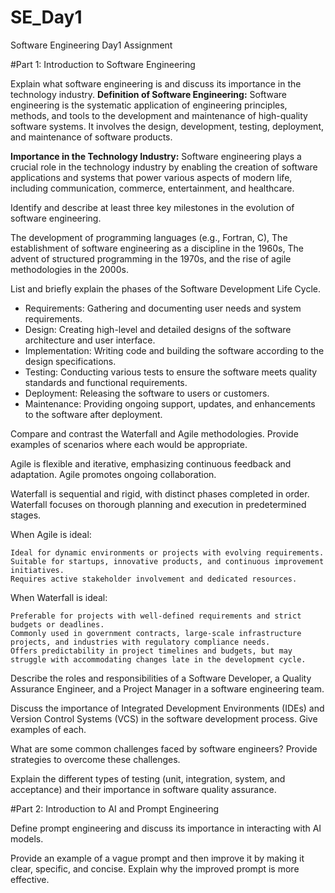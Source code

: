 # SE_Day1
Software Engineering Day1 Assignment

#Part 1: Introduction to Software Engineering

Explain what software engineering is and discuss its importance in the technology industry.
**Definition of Software Engineering:** Software engineering is the systematic application
of engineering principles, methods, and tools to the development and maintenance of
high-quality software systems. It involves the design, development, testing,
deployment, and maintenance of software products.

**Importance in the Technology Industry:** Software engineering plays a crucial role in
the technology industry by enabling the creation of software applications and systems
that power various aspects of modern life, including communication, commerce,
entertainment, and healthcare.


Identify and describe at least three key milestones in the evolution of software engineering.

The development of programming languages (e.g., Fortran, C), 
The establishment of software engineering as a discipline in the 1960s, 
The advent of structured programming in the 1970s, and the rise of agile methodologies in the 2000s.


List and briefly explain the phases of the Software Development Life Cycle.

  - Requirements: Gathering and documenting user needs and system requirements.
  - Design: Creating high-level and detailed designs of the software architecture and user interface.
  - Implementation: Writing code and building the software according to the design specifications.
  - Testing: Conducting various tests to ensure the software meets quality standards and functional requirements.
  - Deployment: Releasing the software to users or customers.
  - Maintenance: Providing ongoing support, updates, and enhancements to the software after deployment.


Compare and contrast the Waterfall and Agile methodologies. Provide examples of scenarios where each would be appropriate.

Agile is flexible and iterative, emphasizing continuous feedback and adaptation. 
Agile promotes ongoing collaboration.

Waterfall is sequential and rigid, with distinct phases completed in order.
Waterfall focuses on thorough planning and execution in predetermined stages.

When Agile is ideal:

    Ideal for dynamic environments or projects with evolving requirements.
    Suitable for startups, innovative products, and continuous improvement initiatives.
    Requires active stakeholder involvement and dedicated resources.

When Waterfall is ideal:

    Preferable for projects with well-defined requirements and strict budgets or deadlines.
    Commonly used in government contracts, large-scale infrastructure projects, and industries with regulatory compliance needs.
    Offers predictability in project timelines and budgets, but may struggle with accommodating changes late in the development cycle.


Describe the roles and responsibilities of a Software Developer, a Quality Assurance Engineer, and a Project Manager in a software engineering team.


Discuss the importance of Integrated Development Environments (IDEs) and Version Control Systems (VCS) in the software development process. Give examples of each.


What are some common challenges faced by software engineers? Provide strategies to overcome these challenges.


Explain the different types of testing (unit, integration, system, and acceptance) and their importance in software quality assurance.


#Part 2: Introduction to AI and Prompt Engineering


Define prompt engineering and discuss its importance in interacting with AI models.


Provide an example of a vague prompt and then improve it by making it clear, specific, and concise. Explain why the improved prompt is more effective.
